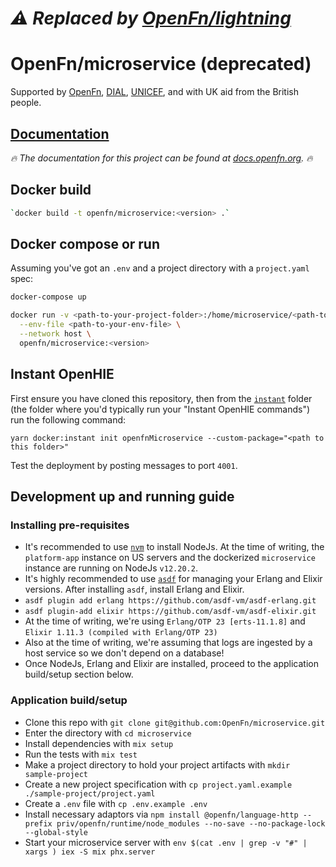 # _⚠️ Replaced by [OpenFn/lightning](https://github.com/OpenFn/lightning)_

# OpenFn/microservice (deprecated)

Supported by [OpenFn](https://www.openfn.org),
[DIAL](https://digitalimpactalliance.org), [UNICEF](https://www.unicef.org), and
with UK aid from the British people.

## [Documentation](https://docs.openfn.org/documentation/microservice/home)

_🔥 The documentation for this project can be found at
[docs.openfn.org](https://docs.openfn.org/documentation/microservice/home). 🔥_

## Docker build

```sh
`docker build -t openfn/microservice:<version> .`
```

## Docker compose or run

Assuming you've got an `.env` and a project directory with a `project.yaml`
spec:

```sh
docker-compose up
```

```sh
docker run -v <path-to-your-project-folder>:/home/microservice/<path-to-your-project-folder> \
  --env-file <path-to-your-env-file> \
  --network host \
  openfn/microservice:<version>
```

## Instant OpenHIE

First ensure you have cloned this repository, then from the
[`instant`](https://github.com/openhie/instant) folder (the folder where you'd
typically run your "Instant OpenHIE commands") run the following command:

```
yarn docker:instant init openfnMicroservice --custom-package="<path to this folder>"
```

Test the deployment by posting messages to port `4001`.

## Development up and running guide

### Installing pre-requisites

- It's recommended to use [`nvm`](https://github.com/nvm-sh/nvm) to install
  NodeJs. At the time of writing, the `platform-app` instance on US servers and
  the dockerized `microservice` instance are running on NodeJs `v12.20.2`.
- It's highly recommended to use [`asdf`](https://github.com/asdf-vm/asdf) for
  managing your Erlang and Elixir versions. After installing `asdf`, install
  Erlang and Elixir.
- `asdf plugin add erlang https://github.com/asdf-vm/asdf-erlang.git`
- `asdf plugin-add elixir https://github.com/asdf-vm/asdf-elixir.git`
- At the time of writing, we're using `Erlang/OTP 23 [erts-11.1.8]` and
  `Elixir 1.11.3 (compiled with Erlang/OTP 23)`
- Also at the time of writing, we're assuming that logs are ingested by a host
  service so we don't depend on a database!
- Once NodeJs, Erlang and Elixir are installed, proceed to the application
  build/setup section below.

### Application build/setup

- Clone this repo with `git clone git@github.com:OpenFn/microservice.git`
- Enter the directory with `cd microservice`
- Install dependencies with `mix setup`
- Run the tests with `mix test`
- Make a project directory to hold your project artifacts with
  `mkdir sample-project`
- Create a new project specification with
  `cp project.yaml.example ./sample-project/project.yaml`
- Create a `.env` file with `cp .env.example .env`
- Install necessary adaptors via
  `npm install @openfn/language-http --prefix priv/openfn/runtime/node_modules --no-save --no-package-lock --global-style`
- Start your microservice server with
  `env $(cat .env | grep -v "#" | xargs ) iex -S mix phx.server`
